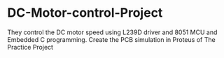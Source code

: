 # DC-Motor-control-Project
They control the DC motor speed using L239D driver and 8051 MCU and Embedded C programming.
Create the PCB simulation in Proteus of The Practice Project
